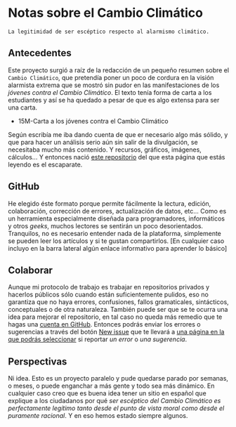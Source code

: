 # Notas sobre el Cambio Climático

`La legitimidad de ser escéptico respecto al alarmismo climático.`

## Antecedentes

Este proyecto surgió a raíz de la redacción de un pequeño resumen sobre el `Cambio Climático`, que pretendía poner un poco de cordura en la visión alarmista extrema que se mostró sin pudor en las manifestaciones de los *jóvenes contra el Cambio Climático*. El texto tenía forma de carta a los estudiantes y así se ha quedado a pesar de que es algo extensa para ser una carta.

* 15M-Carta a los jóvenes contra el Cambio Climático

Según escribía me iba dando cuenta de que er necesario algo más sólido, y que para hacer un análisis serio aún sin salir de la divulgación, se necesitaba mucho más contenido. Y recursos, gráficos, imágenes, cálculos... Y entonces nació [este repositorio](https://github.com/Eclectikus/notascc) del que esta página que estás leyendo es el escaparate.

## GitHub

He elegido éste formato porque permite fácilmente la lectura, edición, colaboración, corrección de errores, actualización de datos, etc... Como es un herramienta especialmente diseñada para programadores, informáticos y otros *geeks*, muchos lectores se sentirán un poco desorientados. Tranquilos, no es necesario entender nada de la plataforma, simplemente se pueden leer los artículos y si te gustan compartirlos. [En cualquier caso incluyo en la barra lateral algún enlace informativo para aprender lo básico]

## Colaborar

Aunque mi protocolo de trabajo es trabajar en repositorios privados y hacerlos públicos sólo cuando están suficientemente pulidos, eso no garantiza que no haya errores, confusiones, fallos gramaticales, sintácticos, conceptuales o de otra naturaleza. También puede ser que se te ocurra una idea para mejorar el repositorio, en tal caso no queda más remedio que te hagas una [cuenta en GitHub](https://github.com/join). Entonces podrás enviar los errores o sugerencias a través del botón [New issue](https://github.com/Eclectikus/notascc/issues) que te llevará a [una página en la que podrás seleccionar](https://github.com/Eclectikus/notascc/issues/new/choose) si reportar *un error* o *una sugerencia*.

## Perspectivas

Ni idea. Esto es un proyecto paralelo y pude quedarse parado por semanas, o meses, o puede enganchar a más gente y todo sea más dinámico. En cualquier caso creo que es buena idea tener un sitio en español que explique a los ciudadanos por qué *ser escéptico del Cambio Climático es perfectamente legítimo tanto desde el punto de vista moral como desde el puramente racional*. Y en eso hemos estado siempre algunos.